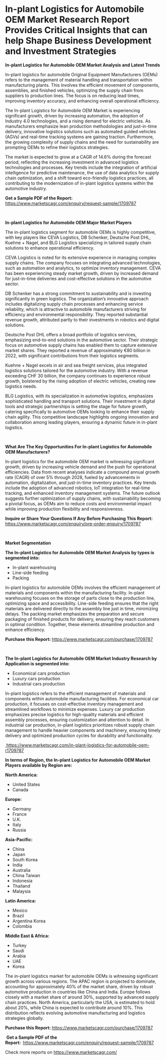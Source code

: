 <p><h1>In-plant Logistics for Automobile OEM Market Research Report Provides Critical Insights that can help Shape Business Development and Investment Strategies</h1></p><p><strong>In-plant Logistics for Automobile OEM Market Analysis and Latest Trends</strong></p>
<p><p>In-plant logistics for automobile Original Equipment Manufacturers (OEMs) refers to the management of material handling and transportation within manufacturing plants. This involves the efficient movement of components, assemblies, and finished vehicles, optimizing the supply chain from suppliers to production lines. The focus is on reducing lead times, improving inventory accuracy, and enhancing overall operational efficiency.</p><p>The In-plant Logistics for Automobile OEM Market is experiencing significant growth, driven by increasing automation, the adoption of Industry 4.0 technologies, and a rising demand for electric vehicles. As manufacturers emphasize lean production methodologies and just-in-time delivery, innovative logistics solutions such as automated guided vehicles (AGVs) and real-time tracking systems are gaining traction. Furthermore, the growing complexity of supply chains and the need for sustainability are prompting OEMs to refine their logistics strategies.</p><p>The market is expected to grow at a CAGR of 14.6% during the forecast period, reflecting the increasing investment in advanced logistics technologies and processes. Key trends include the integration of artificial intelligence for predictive maintenance, the use of data analytics for supply chain optimization, and a shift toward eco-friendly logistics practices, all contributing to the modernization of in-plant logistics systems within the automotive industry.</p></p>
<p><strong>Get a Sample PDF of the Report:&nbsp;</strong> <a href="https://www.marketscagr.com/enquiry/request-sample/1709787?utm_campaign=2014&utm_medium=2&utm_source=Github&utm_content=ia&utm_term=10012025&utm_id=in-plant-logistics-for-automobile-oem">https://www.marketscagr.com/enquiry/request-sample/1709787</a></p>
<p>&nbsp;</p>
<p><strong>In-plant Logistics for Automobile OEM Major Market Players</strong></p>
<p><p>The in-plant logistics segment for automobile OEMs is highly competitive, with key players like CEVA Logistics, DB Schenker, Deutsche Post DHL, Kuehne + Nagel, and BLG Logistics specializing in tailored supply chain solutions to enhance operational efficiency.</p><p>CEVA Logistics is noted for its extensive experience in managing complex supply chains. The company focuses on integrating advanced technologies, such as automation and analytics, to optimize inventory management. CEVA has been experiencing steady market growth, driven by increased demand for just-in-time deliveries and cost-effective solutions in the automotive sector.</p><p>DB Schenker has a strong commitment to sustainability and is investing significantly in green logistics. The organization’s innovative approach includes digitalizing supply chain processes and enhancing service reliability, which is attractive to automobile manufacturers striving for efficiency and environmental responsibility. They reported substantial revenue growth, attributed partly to their investments in robotics and digital solutions.</p><p>Deutsche Post DHL offers a broad portfolio of logistics services, emphasizing end-to-end solutions in the automotive sector. Their strategic focus on automotive supply chains has enabled them to capture extensive market shares. They reported a revenue of approximately €80 billion in 2022, with significant contributions from their logistics segments.</p><p>Kuehne + Nagel excels in air and sea freight services, plus integrated logistics solutions tailored for the automotive industry. With a revenue exceeding CHF 30 billion, the company continues to experience robust growth, bolstered by the rising adoption of electric vehicles, creating new logistics needs.</p><p>BLG Logistics, with its specialization in automotive logistics, emphasizes sophisticated handling and transport solutions. Their investment in digital tools and strategic partnerships is setting the stage for future growth, catering specifically to automotive OEMs looking to enhance their supply chain agility. This competitive landscape highlights ongoing innovation and collaboration among leading players, ensuring a dynamic future in in-plant logistics.</p></p>
<p>&nbsp;</p>
<p><strong>What Are The Key Opportunities For In-plant Logistics for Automobile OEM Manufacturers?</strong></p>
<p><p>In-plant logistics for the automobile OEM market is witnessing significant growth, driven by increasing vehicle demand and the push for operational efficiencies. Data from recent analyses indicate a compound annual growth rate (CAGR) of over 5% through 2028, fueled by advancements in automation, digitalization, and just-in-time inventory practices. Key trends include the adoption of advanced robotics, IoT integration for real-time tracking, and enhanced inventory management systems. The future outlook suggests further optimization of supply chains, with sustainability becoming a pivotal focus, as OEMs aim to reduce costs and environmental impact while improving production flexibility and responsiveness.</p></p>
<p><strong>Inquire or Share Your Questions If Any Before Purchasing This Report:</strong> <a href="https://www.marketscagr.com/enquiry/pre-order-enquiry/1709787?utm_campaign=2014&utm_medium=2&utm_source=Github&utm_content=ia&utm_term=10012025&utm_id=in-plant-logistics-for-automobile-oem">https://www.marketscagr.com/enquiry/pre-order-enquiry/1709787</a></p>
<p>&nbsp;</p>
<p><strong>Market Segmentation</strong></p>
<p><strong>The In-plant Logistics for Automobile OEM Market Analysis by types is segmented into:</strong></p>
<p><ul><li>In-plant warehousing</li><li>Line-side feeding</li><li>Packing</li></ul></p>
<p><p>In-plant logistics for automobile OEMs involves the efficient management of materials and components within the manufacturing facility. In-plant warehousing focuses on the storage of parts close to the production line, optimizing space and accessibility. Line-side feeding ensures that the right materials are delivered directly to the assembly line just in time, minimizing delays. The packing market emphasizes the preparation and secure packaging of finished products for delivery, ensuring they reach customers in optimal condition. Together, these elements streamline production and enhance efficiency.</p></p>
<p><strong>Purchase this Report:&nbsp;</strong><a href="https://www.marketscagr.com/purchase/1709787?utm_campaign=2014&utm_medium=2&utm_source=Github&utm_content=ia&utm_term=10012025&utm_id=in-plant-logistics-for-automobile-oem">https://www.marketscagr.com/purchase/1709787</a></p>
<p>&nbsp;</p>
<p><strong>The In-plant Logistics for Automobile OEM Market Industry Research by Application is segmented into:</strong></p>
<p><ul><li>Economical cars production</li><li>Luxury cars production</li><li>Industrial cars production</li></ul></p>
<p><p>In-plant logistics refers to the efficient management of materials and components within automobile manufacturing facilities. For economical car production, it focuses on cost-effective inventory management and streamlined workflows to minimize expenses. Luxury car production emphasizes precise logistics for high-quality materials and efficient assembly processes, ensuring customization and attention to detail. In industrial car production, in-plant logistics prioritizes robust supply chain management to handle heavier components and machinery, ensuring timely delivery and optimized production cycles for durability and functionality.</p></p>
<p><a href="https://www.marketscagr.com/in-plant-logistics-for-automobile-oem-r1709787?utm_campaign=2014&utm_medium=2&utm_source=Github&utm_content=ia&utm_term=10012025&utm_id=in-plant-logistics-for-automobile-oem">&nbsp;https://www.marketscagr.com/in-plant-logistics-for-automobile-oem-r1709787</a></p>
<p><strong>In terms of Region, the In-plant Logistics for Automobile OEM Market Players available by Region are:</strong></p>
<p>
    <p> <strong> North America: </strong>
        <ul>
            <li>United States</li>
            <li>Canada</li>
        </ul>
        </p> 
    <p> <strong> Europe: </strong>
        <ul>
            <li>Germany</li>
            <li>France</li>
            <li>U.K.</li>
            <li>Italy</li>
            <li>Russia</li>
        </ul>
        </p> 
    <p> <strong> Asia-Pacific: </strong>
        <ul>
            <li>China</li>
            <li>Japan</li>
            <li>South Korea</li>
            <li>India</li>
            <li>Australia</li>
            <li>China Taiwan</li>
            <li>Indonesia</li>
            <li>Thailand</li>
            <li>Malaysia</li>
        </ul>
        </p> 
    <p> <strong> Latin America: </strong>
        <ul>
            <li>Mexico</li>
            <li>Brazil</li>
            <li>Argentina Korea</li>
            <li>Colombia</li>
        </ul>
        </p> 
    <p> <strong> Middle East & Africa: </strong>
        <ul>
            <li>Turkey</li>
            <li>Saudi</li>
            <li>Arabia</li>
            <li>UAE</li>
            <li>Korea</li>
        </ul>
    </p>
    </p>
<p><p>The in-plant logistics market for automobile OEMs is witnessing significant growth across various regions. The APAC region is projected to dominate, accounting for approximately 40% of the market share, driven by robust automotive production in countries like China and India. Europe follows closely with a market share of around 30%, supported by advanced supply chain practices. North America, particularly the USA, is estimated to hold about 20%, while China is expected to contribute around 10%. This distribution reflects evolving automotive manufacturing and logistics strategies globally.</p></p>
<p><strong>Purchase this Report: </strong><a href="https://www.marketscagr.com/purchase/1709787?utm_campaign=2014&utm_medium=2&utm_source=Github&utm_content=ia&utm_term=10012025&utm_id=in-plant-logistics-for-automobile-oem">https://www.marketscagr.com/purchase/1709787</a></p>
<p>&nbsp;<strong>Get a Sample PDF of the Report:&nbsp;&nbsp;</strong><a href="https://www.marketscagr.com/enquiry/request-sample/1709787?utm_campaign=2014&utm_medium=2&utm_source=Github&utm_content=ia&utm_term=10012025&utm_id=in-plant-logistics-for-automobile-oem">https://www.marketscagr.com/enquiry/request-sample/1709787</a></p>
<p><strong></strong></p>
<p>Check more reports on <a href="https://www.marketscagr.com/?utm_campaign=2014&utm_medium=2&utm_source=Github&utm_content=ia&utm_term=10012025&utm_id=in-plant-logistics-for-automobile-oem">https://www.marketscagr.com/</a></p>